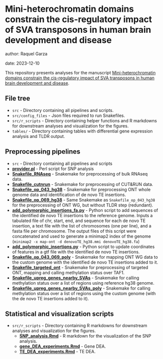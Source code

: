 # Mini-heterochromatin domains constrain the cis-regulatory impact of SVA transposons in human brain development and disease
author: Raquel Garza

date: 2023-12-10

This repository presents analyses for the manuscript
[Mini-heterochromatin domains constrain the cis-regulatory impact of SVA transposons in human brain development and disease](https://www.biorxiv.org/content/10.1101/2023.10.20.563233v1).

## File tree
- `src` - Directory containing all pipelines and scripts.
- `src/config_files` - Json files required to run Snakefiles.
- `src/r_scripts` - Directory containing helper functions and R markdowns for downstream analyses and visualization for the figures.
- `tables/` - Directory containing tables with differential gene expression analysis and TLDR output.

## Preprocessing pipelines 
- `src` - Directory containing all pipelines and scripts
- [**provider.pl**](./src/provider.pl) - Perl script for SNP analysis
- [**Snakefile_RNAseq**](./src/Snakefile_RNAseq) - Snakemake for preprocessing of bulk RNAseq data.
- [**Snakefile_cutnrun**](./src/Snakefile_cutnrun) - Snakemake for preprocessing of CUT&RUN data.
- [**Snakefile_op_043_hg38**](./src/Snakefile_op_043_hg38) - Snakemake for preprocessing ONT whole genome data and identification of de novo TE insertions.
- [**Snakefile_op_069_hg38**](./src/Snakefile_op_069_hg38) - Same Snakemake as `Snakefile_op_043_hg38` for the preprocessing of ONT WG, but without TLDR step (redundant).
- [**add_polymorphic_insertions_fa.py**](./src/add_polymorphic_insertions_fa.py) - Python script to add sequences of the identified de novo TE insertions to the reference genome. Inputs a tabulated file of chr, start, end, and sequence for each de novo TE insertion, a text file with the list of chromosomes (one per line), and a fasta file per chromosome. The output files of this script were concatenated and used to generate a minimap2 index of the genome (`minimap2 -x map-ont -d denovoTE_hg38.mmi denovoTE_hg38.fa`)
- [**add_polymorphic_insertions.py**](./src/add_polymorphic_insertions.py) - Python script to update coordinates of features in a gtf file with the identified de novo TE insertions. 
- [**Snakefile_op_043_069_poly**](./src/Snakefile_op_043_069_poly) - Snakemake for mapping ONT WG data to the custom genome with the identified de novo TE insertions added to it.
- [**Snakefile_targeted_ont**](./src/Snakefile_targeted_ont) - Snakemake for preprocessing of targeted ONT, mapping and calling methylation status over TAF1.
- [**Snakefile_upreg_genes_nearby_SVAs**](./src/Snakefile_upreg_genes_nearby_SVAs) - Snakemake for calling methylation status over a list of regions using reference hg38 genome.
- [**Snakefile_upreg_genes_nearby_SVAs_poly**](./src/Snakefile_upreg_genes_nearby_SVAs_poly) - Snakemake for calling methylation status over a list of regions using the custom genome (with the de novo TE insertions added to it).

## Statistical and visualization scripts
- `src/r_scripts` - Directory containing R markdowns for downstream analyses and visualization for the figures.
	+ [**SNP_analysis.Rmd**](./src/r_scripts/SNP_analysis.Rmd) - R markdown for the visualization of the SNP analysis.
	+ [**gene_DEA_experiments.Rmd**](./src/r_scripts/gene_DEA_experiments.Rmd) - Gene DEA.
	+ [**TE_DEA_experiments.Rmd**](./src/r_scripts/TE_DEA_experiments.Rmd) - TE DEA.

